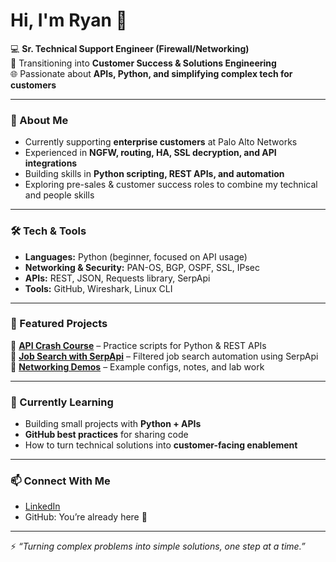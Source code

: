 # Hi, I'm Ryan 👋  

💻 **Sr. Technical Support Engineer (Firewall/Networking)**  
🌟 Transitioning into **Customer Success & Solutions Engineering**  
🌐 Passionate about **APIs, Python, and simplifying complex tech for customers**  

---

### 🚀 About Me  
- Currently supporting **enterprise customers** at Palo Alto Networks  
- Experienced in **NGFW, routing, HA, SSL decryption, and API integrations**  
- Building skills in **Python scripting, REST APIs, and automation**  
- Exploring pre-sales & customer success roles to combine my technical and people skills  

---

### 🛠️ Tech & Tools  
- **Languages:** Python (beginner, focused on API usage)  
- **Networking & Security:** PAN-OS, BGP, OSPF, SSL, IPsec  
- **APIs:** REST, JSON, Requests library, SerpApi  
- **Tools:** GitHub, Wireshark, Linux CLI  

---

### 📂 Featured Projects  
🔹 [**API Crash Course**](#) – Practice scripts for Python & REST APIs  
🔹 [**Job Search with SerpApi**](#) – Filtered job search automation using SerpApi  
🔹 [**Networking Demos**](#) – Example configs, notes, and lab work  

---

### 🌱 Currently Learning  
- Building small projects with **Python + APIs**  
- **GitHub best practices** for sharing code  
- How to turn technical solutions into **customer-facing enablement**  

---

### 📫 Connect With Me  
- [LinkedIn](https://www.linkedin.com/in/ryan-murphy-87b4072b7/)  
- GitHub: You’re already here 🙂  

---

⚡ *“Turning complex problems into simple solutions, one step at a time.”*  
